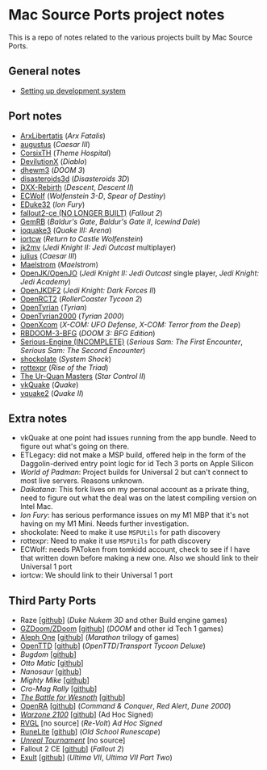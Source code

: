 # Mac Source Ports project notes

This is a repo of notes related to the various projects built by Mac Source Ports. 

## General notes
* [Setting up development system](setup.md)

## Port notes
* [ArxLibertatis](ArxLibertatis.md) (*Arx Fatalis*)
* [augustus](augustus.md) (*Caesar III*)
* [CorsixTH](CorsixTH.md) (*Theme Hospital*)
* [DevilutionX](DevilutionX.md) (*Diablo*)
* [dhewm3](dhewm3.md) (*DOOM 3*)
* [disasteroids3d](disasteroids3d.md) (*Disasteroids 3D*)
* [DXX-Rebirth](DXX-Rebirth.md) (*Descent*, *Descent II*)
* [ECWolf](ECWolf.md) (*Wolfenstein 3-D*, *Spear of Destiny*)
* [EDuke32](EDuke32.md) (*Ion Fury*)
* [fallout2-ce (NO LONGER BUILT)](fallout2-ce.md) (*Fallout 2*)
* [GemRB](GemRB.md) (*Baldur's Gate*, *Baldur's Gate II*, *Icewind Dale*)
* [ioquake3](ioquake3.md) (*Quake III: Arena*)
* [iortcw](iortcw.md) (*Return to Castle Wolfenstein*)
* [jk2mv](jk2mv.md) (*Jedi Knight II: Jedi Outcast* multiplayer)
* [julius](julius.md) (*Caesar III*)
* [Maelstrom](Maelstrom.md) (*Maelstrom*)
* [OpenJK/OpenJO](OpenJK.md) (*Jedi Knight II: Jedi Outcast* single player, *Jedi Knight: Jedi Academy*)
* [OpenJKDF2](OpenJKDF2.md) (*Jedi Knight: Dark Forces II*)
* [OpenRCT2](OpenRCT2.md) (*RollerCoaster Tycoon 2*)
* [OpenTyrian](OpenTyrian.md) (*Tyrian*)
* [OpenTyrian2000](OpenTyrian2000.md) (*Tyrian 2000*)
* [OpenXcom](OpenXcom.md) (*X-COM: UFO Defense*, *X-COM: Terror from the Deep*)
* [RBDOOM-3-BFG](RBDoom3BFG.md) (*DOOM 3: BFG Edition*)
* [Serious-Engine (INCOMPLETE)](Serious-Engine.md) (*Serious Sam: The First Encounter*, *Serious Sam: The Second Encounter*)
* [shockolate](shockolate.md) (*System Shock*)
* [rottexpr](rottexpr.md) (*Rise of the Triad*)
* [The Ur-Quan Masters](uqm.md) (*Star Control II*)
* [vkQuake](vkQuake.md) (*Quake*)
* [yquake2](yquake2.md) (*Quake II*)


## Extra notes
* vkQuake at one point had issues running from the app bundle. Need to figure out what's going on there. 
* ETLegacy: did not make a MSP build, offered help in the form of the Daggolin-derived entry point logic for id Tech 3 ports on Apple Silicon
* *World of Padman*: Project builds for Universal 2 but can't connect to most live servers. Reasons unknown.
* *Daikatana*: This fork lives on my personal account as a private thing, need to figure out what the deal was on the latest compiling version on Intel Mac. 
* *Ion Fury*: has serious performance issues on my M1 MBP that it's not having on my M1 Mini. Needs further investigation.
* shockolate: Need to make it use `MSPUtils` for path discovery
* rottexpr: Need to make it use `MSPUtils` for path discovery
* ECWolf: needs PAToken from tomkidd account, check to see if I have that written down before making a new one. Also we should link to their Universal 1 port
* iortcw: We should link to their Universal 1 port

## Third Party Ports
* Raze [[github](https://github.com/coelckers/Raze)] (*Duke Nukem 3D* and other Build engine games)
* [GZDoom/ZDoom](https://zdoom.org/) [[github](https://github.com/coelckers/gzdoom)] (*DOOM* and other id Tech 1 games)
* [Aleph One](https://alephone.lhowon.org/) [[github](https://github.com/Aleph-One-Marathon)] (*Marathon* trilogy of games)
* [OpenTTD](https://www.openttd.org/) [[github](https://github.com/OpenTTD/OpenTTD)] (*OpenTTD*/*Transport Tycoon Deluxe*)
* *Bugdom* [[github](https://github.com/jorio/Bugdom)]
* *Otto Matic* [[github](https://github.com/jorio/OttoMatic)]
* *Nanosaur* [[github](https://github.com/jorio/Nanosaur)]
* *Mighty Mike* [[github](https://github.com/jorio/MightyMike)] 
* *Cro-Mag Rally* [[github](https://github.com/jorio/CroMagRally)] 
* [*The Battle for Wesnoth*](https://www.wesnoth.org/) [[github](https://github.com/wesnoth/wesnoth)]
* [OpenRA](https://www.openra.net/) [[github](https://github.com/OpenRA/OpenRA)] (*Command & Conquer*, *Red Alert*, *Dune 2000*)
* [*Warzone 2100*](https://wz2100.net/) [[github](https://github.com/Warzone2100/warzone2100)] (Ad Hoc Signed)
* [RVGL](https://rvgl.org/) [no source] (*Re-Volt*) *Ad Hoc Signed*
* [RuneLite](https://runelite.net/) [[github](https://github.com/runelite)] (*Old School Runescape*)
* [*Unreal Tournament*](https://www.oldunreal.com/) [no source]
* Fallout 2 CE [[github](https://github.com/alexbatalov/fallout2-ce)] (*Fallout 2*)
* [Exult](http://exult.sourceforge.net/) [[github](http://prdownloads.sourceforge.net/exult/exult-1.8.tar.gz)] (*Ultima VII*, *Ultima VII Part Two*)